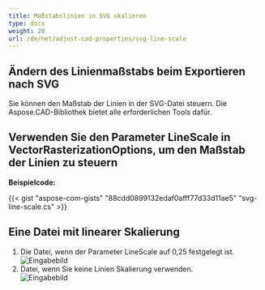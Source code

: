 ```yaml
---
title: Maßstabslinien in SVG skalieren
type: docs
weight: 20
url: /de/net/adjust-cad-properties/svg-line-scale
---
```



## **Ändern des Linienmaßstabs beim Exportieren nach SVG**

Sie können den Maßstab der Linien in der SVG-Datei steuern. Die Aspose.CAD-Bibliothek bietet alle erforderlichen Tools dafür.

## **Verwenden Sie den Parameter LineScale in VectorRasterizationOptions, um den Maßstab der Linien zu steuern**

**Beispielcode:**

{{< gist "aspose-com-gists" "88cdd0899132edaf0afff77d33d11ae5" "svg-line-scale.cs" >}}


## Eine Datei mit linearer Skalierung
1. Die Datei, wenn der Parameter LineScale auf 0,25 festgelegt ist.<br>
![Eingabebild](/_assets/line_scale_0.25.png)<br>
1. Datei, wenn Sie keine Linien Skalierung verwenden.<br>
![Eingabebild](/_assets/basic_options.png)<br>
